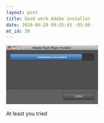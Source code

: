 ```yaml
--- 
layout: post
title: Good work Adobe installer
date: 2010-06-28 09:25:43 -05:00
mt_id: 39
---
```


<img src="/images/complete-thumb-250x160-33.png" width="250" height="160" alt="complete.png" class="mt-image-none" style="" />
<p>
At least you tried
</p> 
